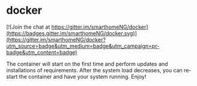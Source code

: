 # docker

[![Join the chat at https://gitter.im/smarthomeNG/docker](https://badges.gitter.im/smarthomeNG/docker.svg)](https://gitter.im/smarthomeNG/docker?utm_source=badge&utm_medium=badge&utm_campaign=pr-badge&utm_content=badge)

The container will start on the first time and perform updates and installations of requirements. After the system load decreases, you can re-start the container and have your system running. Enjoy!
